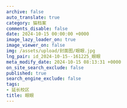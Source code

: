 ```yaml
---
archive: false
auto_translate: true
category: 猫档案
comments_disable: false
date: 2024-10-15 00:00:00 +0000
image_lazy_loader_on: true
image_viewer_on: false
img: /assets/upload/封面图/眼眼.jpg
lng_pair: id_2024-10-15--161225_眼眼
meta_modify_date: 2024-10-15 08:13:31 +0000
on_site_search_exclude: false
published: true
search_engine_exclude: false
tags:
- 延长校区
title: 眼眼
---
```

